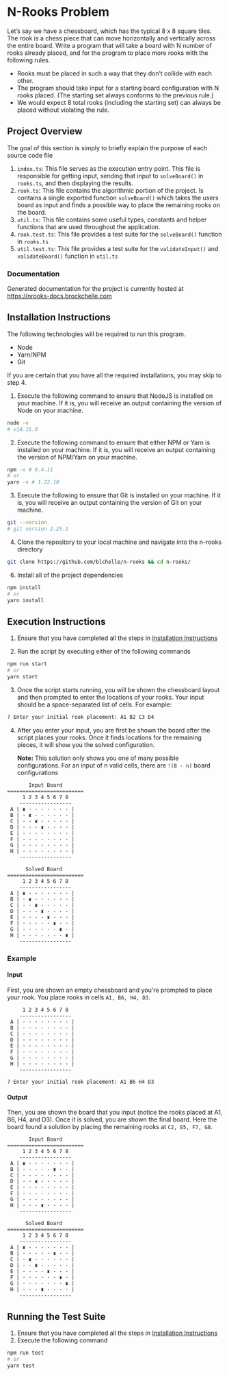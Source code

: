 # N-Rooks Problem

Let’s say we have a chessboard, which has the typical 8 x 8 square tiles.
The rook is a chess piece that can move horizontally and vertically across the entire board.
Write a program that will take a board with N number of rooks already placed, and for the program to place more rooks with the following rules.

-   Rooks must be placed in such a way that they don’t collide with each other.
-   The program should take input for a starting board configuration with N rooks placed. (The starting set always conforms to the previous rule.)
-   We would expect 8 total rooks (including the starting set) can always be placed without violating the rule.

## Project Overview

The goal of this section is simply to briefly explain the purpose of each source code file

1. `index.ts`: This file serves as the execution entry point. This file is responsible for getting input, sending that input to `solveBoard()` in `rooks.ts`, and then displaying the results.
2. `rook.ts`: This file contains the algorithmic portion of the project. Is contains a single exported function `solveBoard()` which takes the users board as input and finds a possible way to place the remaining rooks on the board.
3. `util.ts`: This file contains some useful types, constants and helper functions that are used throughout the application.
4. `rook.test.ts`: This file provides a test suite for the `solveBoard()` function in `rooks.ts`
5. `util.test.ts`: This file provides a test suite for the `validateInput()` and `validateBoard()` function in `util.ts`

### Documentation

Generated documentation for the project is currently hosted at https://nrooks-docs.brockchelle.com

## Installation Instructions

The following technologies will be required to run this program.

-   Node
-   Yarn/NPM
-   Git

If you are certain that you have all the required installations, you may skip to step 4.

1. Execute the following command to ensure that NodeJS is installed on your machine. If it is, you will receive an output containing the version of Node on your machine.

```sh
node -v
# v14.16.0
```

2. Execute the following command to ensure that either NPM or Yarn is installed on your machine. If it is, you will receive an output containing the version of NPM/Yarn on your machine.

```sh
npm -v # 6.4.11
# or
yarn -v # 1.22.10
```

3. Execute the following to ensure that Git is installed on your machine. If it is, you will receive an output containing the version of Git on your machine.

```sh
git --version
# git version 2.25.1
```

4. Clone the repository to your local machine and navigate into the n-rooks directory

```sh
git clone https://github.com/blchelle/n-rooks && cd n-rooks/
```

6. Install all of the project dependencies

```sh
npm install
# or
yarn install
```

## Execution Instructions

1. Ensure that you have completed all the steps in [Installation Instructions](#Installation-Instructions)

2. Run the script by executing either of the following commands

```sh
npm run start
# or
yarn start
```

3. Once the script starts running, you will be shown the chessboard layout and then prompted to enter the locations of your rooks. Your input should be a space-separated list of cells. For example:

```sh
? Enter your initial rook placement: A1 B2 C3 D4
```

4. After you enter your input, you are first be shown the board after the script places your rooks. Once it finds locations for the remaining pieces, it will show you the solved configuration.

    **Note:** This solution only shows you one of many possible configurations. For an input of n valid cells, there are `!(8 - n)` board configurations

```
       Input Board
=========================
     1 2 3 4 5 6 7 8
    -----------------
 A | ♜ · · · · · · · |
 B | · ♜ · · · · · · |
 C | · · ♜ · · · · · |
 D | · · · ♜ · · · · |
 E | · · · · · · · · |
 F | · · · · · · · · |
 G | · · · · · · · · |
 H | · · · · · · · · |
    -----------------

      Solved Board
=========================
     1 2 3 4 5 6 7 8
    -----------------
 A | ♜ · · · · · · · |
 B | · ♜ · · · · · · |
 C | · · ♜ · · · · · |
 D | · · · ♜ · · · · |
 E | · · · · ♜ · · · |
 F | · · · · · ♜ · · |
 G | · · · · · · ♜ · |
 H | · · · · · · · ♜ |
    -----------------

```

### Example

#### Input

First, you are shown an empty chessboard and you're prompted to place your rook. You place rooks in cells `A1, B6, H4, D3`.

```
     1 2 3 4 5 6 7 8
    -----------------
 A | · · · · · · · · |
 B | · · · · · · · · |
 C | · · · · · · · · |
 D | · · · · · · · · |
 E | · · · · · · · · |
 F | · · · · · · · · |
 G | · · · · · · · · |
 H | · · · · · · · · |
    -----------------

? Enter your initial rook placement: A1 B6 H4 D3
```

#### Output

Then, you are shown the board that you input (notice the rooks placed at A1, B6, H4, and D3). Once it is solved, you are shown the final board. Here the board found a solution by placing the remaining rooks at `C2, E5, F7, G8`.

```
       Input Board
=========================
     1 2 3 4 5 6 7 8
    -----------------
 A | ♜ · · · · · · · |
 B | · · · · · ♜ · · |
 C | · · · · · · · · |
 D | · · ♜ · · · · · |
 E | · · · · · · · · |
 F | · · · · · · · · |
 G | · · · · · · · · |
 H | · · · ♜ · · · · |
    -----------------

      Solved Board
=========================
     1 2 3 4 5 6 7 8
    -----------------
 A | ♜ · · · · · · · |
 B | · · · · · ♜ · · |
 C | · ♜ · · · · · · |
 D | · · ♜ · · · · · |
 E | · · · · ♜ · · · |
 F | · · · · · · ♜ · |
 G | · · · · · · · ♜ |
 H | · · · ♜ · · · · |
    -----------------
```

## Running the Test Suite

1. Ensure that you have completed all the steps in [Installation Instructions](#Installation-Instructions)
2. Execute the following command

```sh
npm run test
# or
yarn test
```
